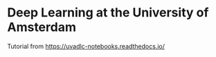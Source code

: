 # Deep Learning at the University of Amsterdam
Tutorial from https://uvadlc-notebooks.readthedocs.io/
